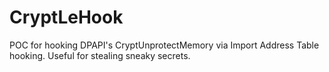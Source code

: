 # CryptLeHook
POC for hooking DPAPI's CryptUnprotectMemory via Import Address Table hooking. Useful for stealing sneaky secrets. 
